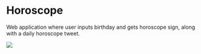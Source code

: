 # Horoscope
Web application where user inputs birthday and gets horoscope sign, along with a daily horoscope tweet.

![](horoscope_screen.gif)
